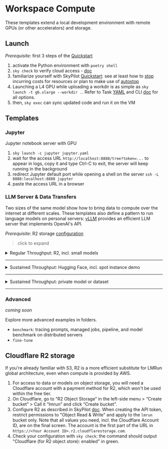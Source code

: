# Workspace Compute
These templates extend a local development environment with remote GPUs (or other accelerators) and storage. 

## Launch
*Prerequisite*: first 3 steps of the [Quickstart](/README.md#quickstart)
1. activate the Python environment with `poetry shell`
2. `sky check` to verify cloud access - [doc](https://docs.skypilot.co/en/latest/getting-started/installation.html#verifying-cloud-access)
3. familiarize yourself with SkyPilot [Quickstart](https://docs.skypilot.co/en/latest/getting-started/quickstart.html#stop-terminate-a-cluster): see at least how to [stop](https://docs.skypilot.co/en/latest/getting-started/quickstart.html#stop-terminate-a-cluster) incurring costs for resources or plan to make use of [autostop](https://docs.skypilot.co/en/latest/reference/auto-stop.html)
4. Launching a L4 GPU while uploading a workdir is as simple as `sky launch -t g6.xlarge --workdir .`. Refer to Task [YAML](https://docs.skypilot.co/en/latest/reference/yaml-spec.html) and CLI [doc](https://docs.skypilot.co/en/latest/reference/cli.html#sky-launch) for all options.
5. then, `sky exec` can sync updated code and run it on the VM

## Templates
### Jupyter
Jupyter notebook server with GPU
1. `sky launch -c jupyter jupyter.yaml`
2. wait for the access URL `http://localhost:8888/tree?token=...` to appear in logs, copy it and type Ctrl-C to exit, the server will keep running in the background
3. redirect Jupyter default port while opening a shell on the server `ssh -L 8888:localhost:8888 jupyter` 
4. paste the access URL in a browser

### LLM Server & Data Transfers
Two sizes of the same model show how to bring data to compute over the internet at different scales. These templates also define a pattern to run language models on personal servers: [vLLM](https://github.com/vllm-project/vllm) provides an efficient LLM server that implements OpenAI's API.

*Prerequisite*: R2 storage [configuration](#cloudflare-r2-storage)

> click to expand
<details>
<summary>Regular Throughput: R2, incl. small models</summary>

---
*small ~ 16-GiB model (tested 8B), up to 50 GiB depending on throttle tolerance*
> Bigger models (>= 50 GiB, tested 32B, limit may be lower) require premium storage distribution with the more generic `vllm.yaml` template in section below.

Let's declare a Hugging Face repository and its latest commit hash:
```bash
MODEL=Qwen/Qwen2.5-Coder-7B-Instruct
# uploads push the latest, the version is then explicitly specified to run the model
VERSION=0eb6b1ed2d0c4306bc637d09ecef51e59d3dfe05
```
- **Upload** a model to an R2 bucket to make it available for global inference. 
```bash
sky launch hf-to-r2.yaml --env REPO=$MODEL -i 5 --down
```
`-i 5 --down` shuts down the upload server after 5 minutes of inactivity. Typically, the model would be custom or private. Otherwise, load it directly from Hugging Face with `vllm.yaml`, like the spot instance example below.
- **Serve** the LLM you just staged, the version is in the R2 bucket path. `vllm-7B.yaml` is only suitable for small models, as they're loaded through a mounted R2 bucket with limited throughput above this transfer size (Cloudflare runs smaller models on the edge):
```bash
sky launch vllm-7B.yaml --env MODEL=$MODEL --env VERSION=$VERSION -c vllm
```
- **Call** your LLM server:

To remain secure, this simple setup requires a SSH tunnel for remote requests: `ssh -L 8000:localhost:8000 vllm`. Example request from your local machine or on the server:
```
curl http://localhost:8000/v1/chat/completions -H "Content-Type: application/json" -d '{
  "model": "/r2/model/Qwen/Qwen2.5-Coder-7B-Instruct/0eb6b1ed2d0c4306bc637d09ecef51e59d3dfe05",
  "messages": [
    {"role": "system", "content": "You are a helpful code assistant."},
    {"role": "user", "content": "Can you keep coding while I grab a coffee?"}
  ]
}'
```
Any SDK compatible with OpenAI API works.
</details>

---
<details>
<summary>Sustained Throughput: Hugging Face, incl. spot instance demo</summary>

---
They are two ways to run workloads on cheap but preemptible VMs with up to 90% discount: regular tasks (shown below) or managed jobs (shown in `benchmark`).

As a regular task, a preempted spot instance doesn't recover. It's still often worth it. Save results, checkpoints or data in the bucket folder `/r2` to protect against random termination.

Let's declare a Hugging Face repository with a bigger model:
```bash
MODEL=Qwen/Qwen2.5-Coder-32B-Instruct
VERSION=b47205940b83b5b484577359f71ee7b88472df67
```
Notice we added `--use-spot` to `sky launch`. We request accelerators with `--gpus` outside the template to make it obvious that `-tp`, short for `--tensor-parallel-size`, must split tensors across 4 GPUs. This option is passed to `vllm serve`. 

At the time of writing, 3 regions offer this spot configuration for less than $1/hour, instead of $5 to $6 on demand. Look up SkyPilot catalog in `~/.sky/catalogs/v*/aws/vms.csv`, identify these regions and request [quotas](/mesh/README.md#quotas) for them.
```bash
(lmrun-py3.11) workspace % sky launch vllm.yaml -c vllm --gpus L4:4 --use-spot \
    --env MODEL=$MODEL --env VERSION=$VERSION --env SERVE_OPTS="-tp 4"
Task from YAML spec: vllm.yaml
Considered resources (1 node):
----------------------------------------------------------------------------------------------------
 CLOUD   INSTANCE            vCPUs   Mem(GB)   ACCELERATORS   REGION/ZONE       COST ($)   CHOSEN
----------------------------------------------------------------------------------------------------
 AWS     g6.12xlarge[Spot]   48      192       L4:4           ap-northeast-2a   0.66          ✔
----------------------------------------------------------------------------------------------------
```
SkyPilot found 4 x L4s on a spot VM in Seoul for less than the price of a single on-demand GPU.

Once you redirected the port `8000` through SSH like above, specify the Hugging Face id as the model of your request:
```
curl http://localhost:8000/v1/chat/completions -H "Content-Type: application/json" -d '{
  "model": "Qwen/Qwen2.5-Coder-32B-Instruct",
  "messages": [
    {"role": "system", "content": "You are a helpful code assistant."},
    {"role": "user", "content": "Can you keep coding while I grab a coffee?"}
  ]
}'
```
</details>

---
<details>
<summary>Sustained Throughput: private model or dataset</summary>

---
To expose large and private model weights or datasets, consider Hugging Face repos or a bucket on Oracle Cloud. According to current pricing, they should deliver sustained throughput (contrary to R2) and cost-effective distribution of data to any infrastructure provider over the internet. We demonstrate HF below. An OCI bucket would be mounted within templates like R2.

*Prerequisites*: 
- Paperspace [configuration](https://docs.skypilot.co/en/latest/getting-started/installation.html#paperspace) to automatically push a model to a private HF repo. Besides GPUs, Paperspace accommodates CPU workloads like data preparation without egress fees. While a Paperspace C5 machine typically uploads from 25 MB/s to 288 MB/s, which isn't great but workable in the lower range, a mere 32B model upload costs more than $5 in network outbound fees on all 3 hyperscalers. Check that Paperspace is enabled with `sky check`.
- Set a public SSH key on [HF](https://huggingface.co/settings/keys).
- Create a new private repo by visiting [huggingface.co/new](huggingface.co/new). Name it `Qwen2.5-Coder-32B-Instruct` for this example.

1. upload a public model to a private Hugging Face repository for testing 
```bash
sky launch hf-to-private.yaml -i 5 --down \
    --env ORG=Qwen --env NAME=Qwen2.5-Coder-32B-Instruct \
    --env NEW_ORG="<YOUR_HF_USERNAME>" --env SSH_KEY="</path/to/hf/private/key>"
```
2. export your HF token in your shell, reuse a similar `sky launch vllm.yaml` command as for a public model, and add `--env HF_TOKEN` to it: `MODEL` follows the format `"<YOUR_HF_USERNAME>/Qwen2.5-Coder-32B-Instruct"` and the commit `VERSION` can be copied from HF repo "Files and versions" tab
</details>

---
### Advanced
*coming soon*

Explore more advanced examples in folders.
- `benchmark`: tracing prompts, managed jobs, pipeline, and model benchmark on distributed servers
- `fine-tune`

## Cloudflare R2 storage
If you're already familiar with S3, R2 is a more efficient substitute for LMRun global architecture, even when compute is provided by AWS.

1. For access to data or models on object storage, you will need a Cloudflare account with a payment method for R2, which won't be used within the free tier.
2. On Cloudflare, go to “R2 Object Storage” in the left-side menu > “Create bucket” > Call it “lmrun” and click “Create bucket”.
3. Configure R2 as described in SkyPilot [doc](https://docs.skypilot.co/en/latest/getting-started/installation.html#cloudflare-r2). When creating the API token, restrict permissions to "Object Read & Write" and apply to the `lmrun` bucket only. Note that all values you need, incl. the Cloudflare Account ID, are on the final screen. The account is the first part of the URL in `https://<Your Account ID>.r2.cloudflarestorage.com`.
4. Check your configuration with `sky check`: the command should output "Cloudflare (for R2 object store): enabled" in green.